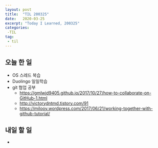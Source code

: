 ```yaml
---
layout: post
title:  "TIL 200325"
date:   2020-03-25
excerpt: "Today I Learned, 200325"
categories: 
 -TIL
tag:
 - til
---
```

## 오늘 한 일

* OS 스레드 복습
* Duolingo 일일학습
* git 협업 공부
    * https://gmlwjd9405.github.io/2017/10/27/how-to-collaborate-on-GitHub-1.html
    * http://victorydntmd.tistory.com/91
    * https://milooy.wordpress.com/2017/06/21/working-together-with-github-tutorial/


## 내일 할 일

* 